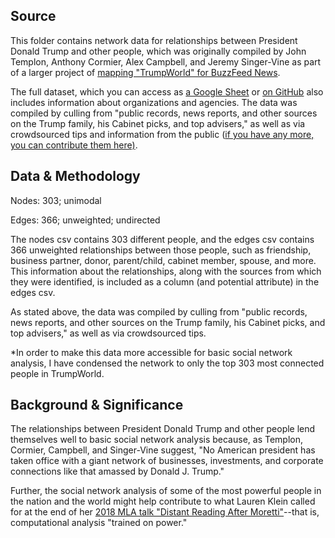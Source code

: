 ## Source

This folder contains network data for relationships between President Donald Trump and other people, which was originally compiled by John Templon, Anthony Cormier, Alex Campbell, and Jeremy Singer-Vine as part of a larger project of [mapping "TrumpWorld" for BuzzFeed News](https://www.buzzfeed.com/johntemplon/help-us-map-trumpworld?utm_term=.wloL0RAvM#.ru1M6Y21D).

The full dataset, which you can access as [a Google Sheet](https://docs.google.com/spreadsheets/d/1Z5Vo5pbvxKJ5XpfALZXvCzW26Cl4we3OaN73K9Ae5Ss/edit#gid=1996904412) or [on GitHub](https://github.com/BuzzFeedNews/trumpworld) also includes information about organizations and agencies. The data was compiled by culling from "public records, news reports, and other sources on the Trump family, his Cabinet picks, and top advisers," as well as via crowdsourced tips and information from the public ([if you have any more, you can contribute them here)](https://tips.buzzfeed.com/).

## Data & Methodology

Nodes: 303; unimodal

Edges: 366; unweighted; undirected

The nodes csv contains 303 different people, and the edges csv contains 366 unweighted relationships between those people, such as friendship, business partner, donor, parent/child, cabinet member, spouse, and more. This information about the relationships, along with the sources from which they were identified, is included as a column (and potential attribute) in the edges csv.

As stated above, the data was compiled by culling from "public records, news reports, and other sources on the Trump family, his Cabinet picks, and top advisers," as well as via crowdsourced tips.

*In order to make this data more accessible for basic social network analysis, I have condensed the network to only the top 303 most connected people in TrumpWorld.

## Background & Significance

The relationships between President Donald Trump and other people lend themselves well to basic social network analysis because, as Templon, Cormier, Campbell, and Singer-Vine suggest, "No American president has taken office with a giant network of businesses, investments, and corporate connections like that amassed by Donald J. Trump."

Further, the social network analysis of some of the most powerful people in the nation and the world might help contribute to what Lauren Klein called for at the end of her [2018 MLA talk "Distant Reading After Moretti"](http://lklein.com/2018/01/distant-reading-after-moretti/)--that is, computational analysis "trained on power." 